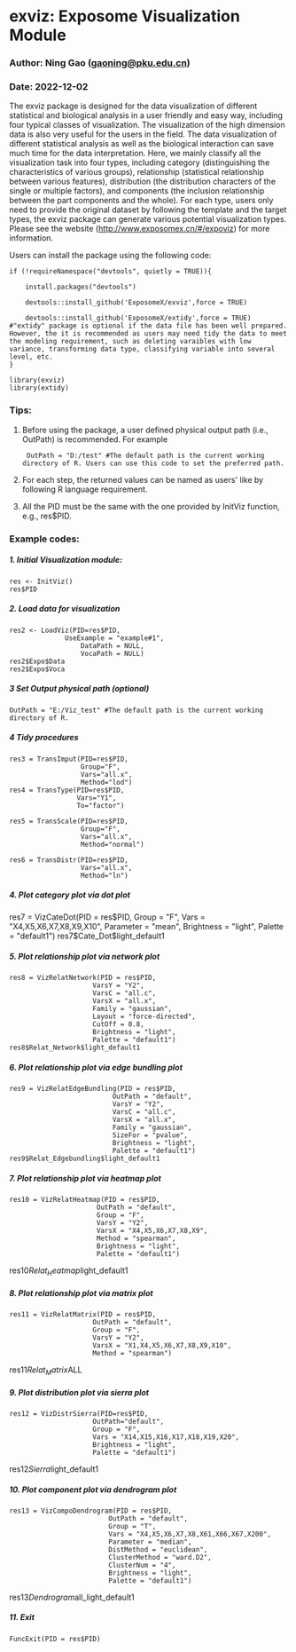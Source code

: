 # exviz: Exposome Visualization Module
### Author: Ning Gao (gaoning@pku.edu.cn)
### Date: 2022-12-02

The exviz package is designed for the data visualization of different statistical and biological analysis in a user friendly and easy way, including four typical classes of visualization. The visualization of the high dimension data is also very useful for the users in the field. The data visualization of different statistical analysis as well as the biological interaction can save much time for the data interpretation. Here, we mainly classify all the visualization task into four types, including category (distinguishing the characteristics of various groups), relationship (statistical relationship between various features), distribution  (the distribution characters of the single or multiple factors), and components (the inclusion relationship between the part components and the whole). For each type, users only need to provide the original dataset by following the template and the target types, the exviz package can generate various potential visualization types. Please see the website (http://www.exposomex.cn/#/expoviz) for more information. 

Users can install the package using the following code:

	if (!requireNamespace("devtools", quietly = TRUE)){

    	install.packages("devtools")
    
    	devtools::install_github('ExposomeX/exviz',force = TRUE)
    
    	devtools::install_github('ExposomeX/extidy',force = TRUE) #"extidy" package is optional if the data file has been well prepared. However, the it is recommended as users may need tidy the data to meet the modeling requirement, such as deleting varaibles with low variance, transforming data type, classifying variable into several level, etc.
	}

	library(exviz)
	library(extidy) 


### Tips:
1. Before using the package, a user defined physical output path (i.e., OutPath) is recommended. For example

		OutPath = "D:/test" #The default path is the current working directory of R. Users can use this code to set the preferred path.
		
2. For each step, the returned values can be named as users' like by following R language requirement. 

3. All the PID must be the same with the one provided by InitViz function, e.g., res$PID.


### Example codes:
##### 1. Initial Visualization module:
	res <- InitViz()
	res$PID
	
##### 2. Load data for visualization
	res2 <- LoadViz(PID=res$PID,
                  UseExample = "example#1",
		              DataPath = NULL,
		              VocaPath = NULL)
	res2$Expo$Data
	res2$Expo$Voca

##### 3 Set Output physical path (optional)
	OutPath = "E:/Viz_test" #The default path is the current working directory of R.
	
##### 4 Tidy procedures
	res3 = TransImput(PID=res$PID,
	                  Group="F",
	                  Vars="all.x",
	                  Method="lod")
	res4 = TransType(PID=res$PID,
	                 Vars="Y1",
	                 To="factor")
					 
	res5 = TransScale(PID=res$PID,
	                  Group="F",
	                  Vars="all.x",
	                  Method="normal")
	
	res6 = TransDistr(PID=res$PID,
	                  Vars="all.x",
	                  Method="ln")

##### 4. Plot category plot via dot plot
  res7 = VizCateDot(PID = res$PID,
                    Group = "F",
                    Vars = "X4,X5,X6,X7,X8,X9,X10",
                    Parameter = "mean",
                    Brightness = "light",
                    Palette = "default1")
  res7$Cate_Dot$light_default1

##### 5. Plot relationship plot via network plot
	res8 = VizRelatNetwork(PID = res$PID,
                         VarsY = "Y2",
                         VarsC = "all.c",
                         VarsX = "all.x",
                         Family = "gaussian",
                         Layout = "force-directed",
                         CutOff = 0.8,
                         Brightness = "light",
                         Palette = "default1")
	res8$Relat_Network$light_default1

##### 6. Plot relationship plot via edge bundling plot
	res9 = VizRelatEdgeBundling(PID = res$PID,
                              OutPath = "default",
                              VarsY = "Y2",
                              VarsC = "all.c",
                              VarsX = "all.x",
                              Family = "gaussian",
                              SizeFor = "pvalue",
                              Brightness = "light",
                              Palette = "default1")
	res9$Relat_Edgebundling$light_default1

##### 7. Plot relationship plot via heatmap plot
	res10 = VizRelatHeatmap(PID = res$PID,
                          OutPath = "default",
                          Group = "F",
                          VarsY = "Y2",
                          VarsX = "X4,X5,X6,X7,X8,X9",
                          Method = "spearman",
                          Brightness = "light",
                          Palette = "default1")
res10$Relat_Heatmap$light_default1

##### 8. Plot relationship plot via matrix plot
	res11 = VizRelatMatrix(PID = res$PID,
                         OutPath = "default",
                         Group = "F",
                         VarsY = "Y2",
                         VarsX = "X1,X4,X5,X6,X7,X8,X9,X10",
                         Method = "spearman")
res11$Relat_Matrix$ALL

##### 9. Plot distribution plot via sierra plot
	res12 = VizDistrSierra(PID=res$PID,
                         OutPath="default",
                         Group = "F",
                         Vars = "X14,X15,X16,X17,X18,X19,X20",
                         Brightness = "light",
                         Palette = "default1")
  res12$Sierra$light_default1

##### 10. Plot component plot via dendrogram plot
	res13 = VizCompoDendrogram(PID = res$PID,
                             OutPath = "default",
                             Group = "T",
                             Vars = "X4,X5,X6,X7,X8,X61,X66,X67,X200",
                             Parameter = "median",
                             DistMethod = "euclidean",
                             ClusterMethod = "ward.D2",
                             ClusterNum = "4",
                             Brightness = "light",
                             Palette = "default1")
res13$Dendrogram$all_light_default1

##### 11. Exit
	FuncExit(PID = res$PID)

